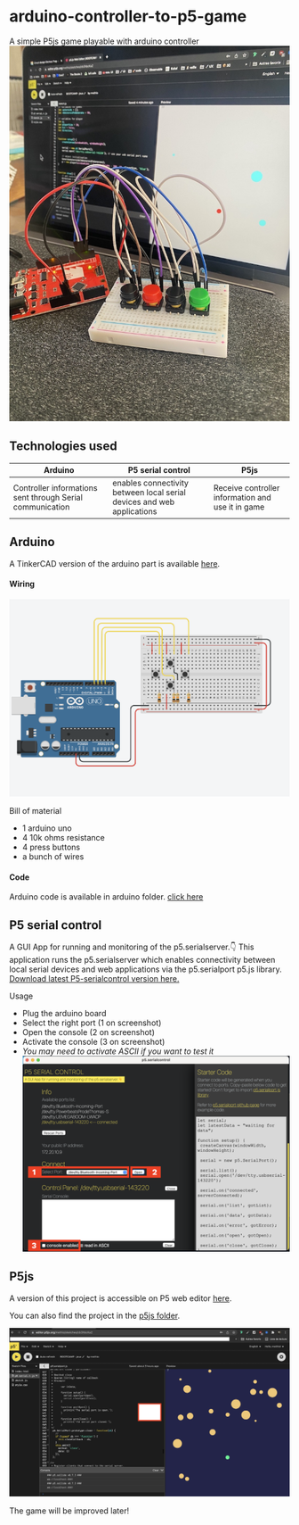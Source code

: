 # arduino-controller-to-p5-game
A simple P5js game playable with arduino controller
![arduino game](https://github.com/methio/arduino-controller-to-p5-game/blob/main/img/picture1.JPG "game picture 1")

## Technologies used

|Arduino | P5 serial control | P5js | 
|--------|-------------------|------|
|Controller informations sent through Serial communication | enables connectivity between local serial devices and web applications | Receive controller information and use it in game | 

## Arduino 
A TinkerCAD version of the arduino part is available [here](https://www.tinkercad.com/things/h3zB5DnDEJR-glorious-trug-jaban).

#### Wiring 
![arduino wiring](https://github.com/methio/arduino-controller-to-p5-game/blob/main/img/wiring.png "game picture 1")

Bill of material
* 1 arduino uno
* 4 10k ohms resistance
* 4 press buttons 
* a bunch of wires

#### Code 
Arduino code is available in arduino folder.
[click here](https://github.com/methio/arduino-controller-to-p5-game/blob/main/arduino/controller/controller.ino)

## P5 serial control 
A GUI App for running and monitoring of the p5.serialserver.👇
This application runs the p5.serialserver which enables connectivity between local serial devices and web applications via the p5.serialport p5.js library. 
[Download latest P5-serialcontrol version here.](https://github.com/p5-serial/p5.serialcontrol/releases)

Usage 
* Plug the arduino board
* Select the right port (1 on screenshot)
* Open the console (2 on screenshot)
* Activate the console (3 on screenshot)
* *You may need to activate ASCII if you want to test it*
![game picture](https://github.com/methio/arduino-controller-to-p5-game/blob/main/img/screenshot-serialcontrol-UI.png "P5 serial control screenshot")


## P5js 
A version of this project is accessible on P5 web editor [here](https://editor.p5js.org/methio/sketches/cb3hbcKaZ). 

You can also find the project in the [p5js folder](https://github.com/methio/arduino-controller-to-p5-game/blob/main/p5js).

![game picture](https://github.com/methio/arduino-controller-to-p5-game/blob/main/img/ingame.png "P5 game screenshot")

The game will be improved later! 
